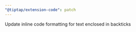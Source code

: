```yaml
---
"@tiptap/extension-code": patch
---
```


Update inline code formatting for text enclosed in backticks
